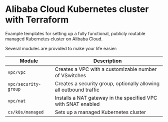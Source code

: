 # Alibaba Cloud Kubernetes cluster with Terraform

Example templates for setting up a fully functional, publicly routable managed Kubernetes cluster on Alibaba Cloud.

Several modules are provided to make your life easier:

| Module               | Description                                                        |
| -------------------- | ------------------------------------------------------------------ |
| `vpc/vpc`            | Creates a VPC with a customizable number of VSwitches              |
| `vpc/security-group` | Creates a security group, optionally allowing all outbound traffic |
| `vpc/nat`            | Installs a NAT gateway in the specified VPC with SNAT enabled      |
| `cs/k8s/managed`     | Sets up a managed Kubernetes cluster                               |